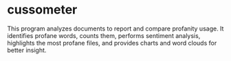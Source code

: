 # cussometer
This program analyzes documents to report and compare profanity usage. It identifies profane words, counts them, performs sentiment analysis, highlights the most profane files, and provides charts and word clouds for better insight.
